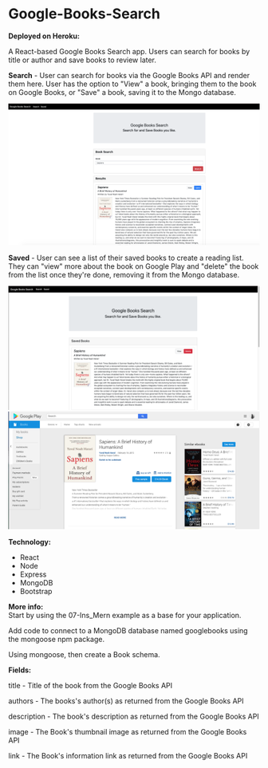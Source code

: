 # Google-Books-Search

<b>Deployed on Heroku:</b>

A React-based Google Books Search app. Users can search for books by title or author and save books to review later. 

<b>Search</b> - User can search for books via the Google Books API and render them here. User has the option to "View" a book, bringing them to the book on Google Books, or "Save" a book, saving it to the Mongo database.

![Search](./client/src/images/pic1.png)

<b>Saved</b> - User can see a list of their saved books to create a reading list. They can "view" more about the book on Google Play and "delete" the book from the list once they're done, removing it from the Mongo database.

![Saved](./client/src/images/saved.png)
![View](./client/src/images/googleplay.png)

<b>Technology:</b>
- React
- Node
- Express
- MongoDB
- Bootstrap

<b>More info:</b><br>
Start by using the 07-Ins_Mern example as a base for your application.

Add code to connect to a MongoDB database named googlebooks using the mongoose npm package.

Using mongoose, then create a Book schema.

<b>Fields:</b>

title - Title of the book from the Google Books API

authors - The books's author(s) as returned from the Google Books API

description - The book's description as returned from the Google Books API

image - The Book's thumbnail image as returned from the Google Books API

link - The Book's information link as returned from the Google Books API






